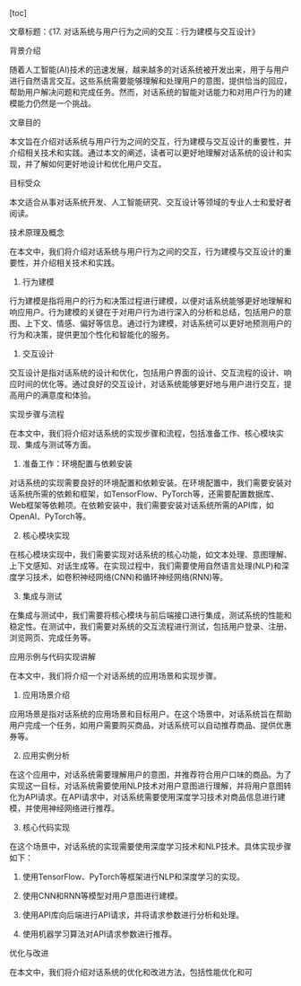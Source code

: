 
[toc]                    
                
                
文章标题：《17. 对话系统与用户行为之间的交互：行为建模与交互设计》

背景介绍

随着人工智能(AI)技术的迅速发展，越来越多的对话系统被开发出来，用于与用户进行自然语言交互。这些系统需要能够理解和处理用户的意图，提供恰当的回应，帮助用户解决问题和完成任务。然而，对话系统的智能对话能力和对用户行为的建模能力仍然是一个挑战。

文章目的

本文旨在介绍对话系统与用户行为之间的交互，行为建模与交互设计的重要性，并介绍相关技术和实践。通过本文的阐述，读者可以更好地理解对话系统的设计和实现，并了解如何更好地设计和优化用户交互。

目标受众

本文适合从事对话系统开发、人工智能研究、交互设计等领域的专业人士和爱好者阅读。

技术原理及概念

在本文中，我们将介绍对话系统与用户行为之间的交互，行为建模与交互设计的重要性，并介绍相关技术和实践。

1. 行为建模

行为建模是指将用户的行为和决策过程进行建模，以便对话系统能够更好地理解和响应用户。行为建模的关键在于对用户行为进行深入的分析和总结，包括用户的意图、上下文、情感、偏好等信息。通过行为建模，对话系统可以更好地预测用户的行为和决策，提供更加个性化和智能化的服务。

1. 交互设计

交互设计是指对话系统的设计和优化，包括用户界面的设计、交互流程的设计、响应时间的优化等。通过良好的交互设计，对话系统能够更好地与用户进行交互，提高用户的满意度和体验。

实现步骤与流程

在本文中，我们将介绍对话系统的实现步骤和流程，包括准备工作、核心模块实现、集成与测试等方面。

1. 准备工作：环境配置与依赖安装

对话系统的实现需要良好的环境配置和依赖安装。在环境配置中，我们需要安装对话系统所需的依赖和框架，如TensorFlow、PyTorch等，还需要配置数据库、Web框架等依赖项。在依赖安装中，我们需要安装对话系统所需的API库，如OpenAI、PyTorch等。

2. 核心模块实现

在核心模块实现中，我们需要实现对话系统的核心功能，如文本处理、意图理解、上下文感知、对话生成等。在实现过程中，我们需要使用自然语言处理(NLP)和深度学习技术，如卷积神经网络(CNN)和循环神经网络(RNN)等。

3. 集成与测试

在集成与测试中，我们需要将核心模块与前后端接口进行集成，测试系统的性能和稳定性。在测试中，我们需要对系统的交互流程进行测试，包括用户登录、注册、浏览网页、完成任务等。

应用示例与代码实现讲解

在本文中，我们将介绍一个对话系统的应用场景和实现步骤。

1. 应用场景介绍

应用场景是指对话系统的应用场景和目标用户。在这个场景中，对话系统旨在帮助用户完成一个任务，如用户需要购买商品，对话系统可以自动推荐商品、提供优惠券等。

2. 应用实例分析

在这个应用中，对话系统需要理解用户的意图，并推荐符合用户口味的商品。为了实现这一目标，对话系统需要使用NLP技术对用户意图进行理解，并将用户意图转化为API请求。在API请求中，对话系统需要使用深度学习技术对商品信息进行建模，并使用神经网络进行推荐。

3. 核心代码实现

在这个场景中，对话系统的实现需要使用深度学习技术和NLP技术。具体实现步骤如下：

1. 使用TensorFlow、PyTorch等框架进行NLP和深度学习的实现。

2. 使用CNN和RNN等模型对用户意图进行建模。

3. 使用API库向后端进行API请求，并将请求参数进行分析和处理。

4. 使用机器学习算法对API请求参数进行推荐。

优化与改进

在本文中，我们将介绍对话系统的优化和改进方法，包括性能优化和可

